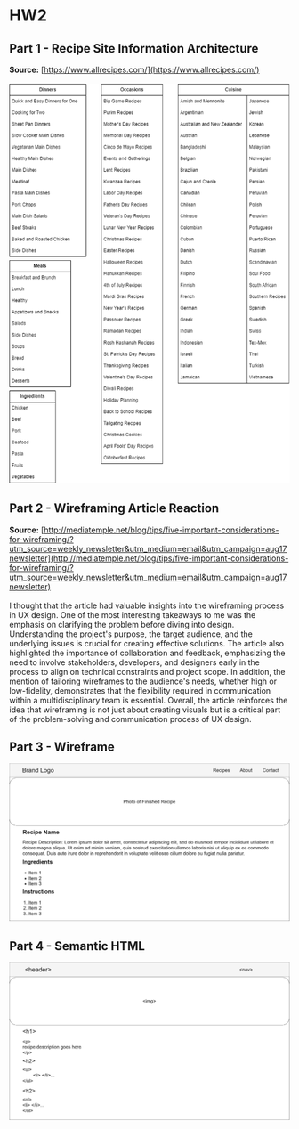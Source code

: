# HW2
## Part 1 - Recipe Site Information Architecture
**Source:** [https://www.allrecipes.com/](https://www.allrecipes.com/) <br><br>
![Information Architecture of allrecipes.com](./img/info_arch.png "Information Architecture of allrecipes.com")
## Part 2 - Wireframing Article Reaction
**Source:** [http://mediatemple.net/blog/tips/five-important-considerations-for-wireframing/?utm_source=weekly_newsletter&utm_medium=email&utm_campaign=aug17newsletter](http://mediatemple.net/blog/tips/five-important-considerations-for-wireframing/?utm_source=weekly_newsletter&utm_medium=email&utm_campaign=aug17newsletter) <br><br>
I thought that the article had valuable insights into the wireframing process in UX design.  One of the most interesting takeaways to me was the emphasis on clarifying the problem before diving into design.  Understanding the project's purpose, the target audience, and the underlying issues is crucial for creating effective solutions.  The article also highlighted the importance of collaboration and feedback, emphasizing the need to involve stakeholders, developers, and designers early in the process to align on technical constraints and project scope.  In addition, the mention of tailoring wireframes to the audience's needs, whether high or low-fidelity, demonstrates that the flexibility required in communication within a multidisciplinary team is essential.  Overall, the article reinforces the idea that wireframing is not just about creating visuals but is a critical part of the problem-solving and communication process of UX design.
## Part 3 - Wireframe
![Wireframe](./img/wireframe.png "Wireframe")
## Part 4 - Semantic HTML
![Semantic HTML](./img/semantic_html.png "Semantic HTML")

